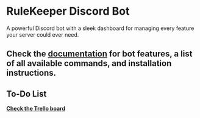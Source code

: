 # RuleKeeper Discord Bot

A powerful Discord bot with a sleek dashboard for managing every feature your server could ever need.

## Check the [documentation](https://docs.rulekeeper.cc/) for bot features, a list of all available commands, and installation instructions.

## To-Do List

[**Check the Trello board**](https://trello.com/b/rVCkIgc5/rulekeeper-features)
